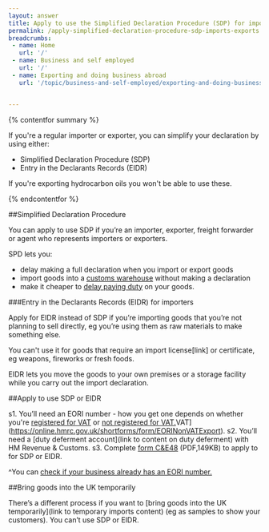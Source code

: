 ```yaml
---
layout: answer
title: Apply to use the Simplified Declaration Procedure (SDP) for imports and exports
permalink: /apply-simplified-declaration-procedure-sdp-imports-exports.html
breadcrumbs:
 - name: Home
   url: '/'
 - name: Business and self employed
   url: '/'
 - name: Exporting and doing business abroad
   url: '/topic/business-and-self-employed/exporting-and-doing-business-abroad.html'


---
```

{% contentfor summary %}

If you're a regular importer or exporter, you can simplify your declaration by using either:

* Simplified Declaration Procedure (SDP) 
* Entry in the Declarants Records (EIDR)

If you're exporting hydrocarbon oils you won't be able to use these.

{% endcontentfor %}

##Simplified Declaration Procedure

You can apply to use SDP if you’re an importer, exporter, freight forwarder or agent who represents importers or exporters.

SPD lets you:

- delay making a full declaration when you import or export goods  
- import goods into a [customs warehouse](/guide/processing-under-customs-control-relief-customs-warehousing/overview.html) without making a declaration
- make it cheaper to [delay paying duty](/delay-paying-customs-duty-when-you-import-goods.html) on your goods.  

###Entry in the Declarants Records (EIDR) for importers

Apply for EIDR instead of SDP if you’re importing goods that you’re not planning to sell directly, eg you’re using them as raw materials to make something else.

You can't use it for goods that require an import license[link] or certificate, eg weapons, fireworks or fresh foods.

EIDR lets you move the goods to your own premises or a storage facility while you carry out the import declaration. 


##Apply to use SDP or EIDR

s1. You’ll need an EORI number - how you get one depends on whether you're [registered for VAT](https://online.hmrc.gov.uk/shortforms/form/EORIVAT) or [not registered for VAT.](https://online.hmrc.gov.uk/shortforms/form/EORINonVATExport)VAT](https://online.hmrc.gov.uk/shortforms/form/EORINonVATExport).
s2. You’ll need a [duty deferment account](link to content on duty deferment) with HM Revenue & Customs.
s3. Complete [form C&E48](https://www.gov.uk/government/uploads/system/uploads/attachment_data/file/374170/ce48.pdf) (PDF,149KB) to apply to for SDP or EIDR.

^You can [check if your business already has an EORI number.](http://ec.europa.eu/taxation_customs/dds2/eos/eori_validation.jsp?Lang=en)

##Bring goods into the UK temporarily

There’s a different process if you want to [bring goods into the UK temporarily](link to temporary imports content) (eg as samples to show your customers). You can’t use SDP or EIDR.


